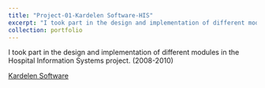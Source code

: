 ```yaml
---
title: "Project-01-Kardelen Software-HIS"
excerpt: "I took part in the design and implementation of different modules in the Hospital Information Systems project. (2008-2010)"
collection: portfolio
---
```


I took part in the design and implementation of different modules in the Hospital Information Systems project. (2008-2010)

[Kardelen Software](https://kardelensw.com/)
